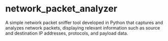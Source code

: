 # network_packet_analyzer
A simple network packet sniffer tool developed in Python that captures and analyzes network packets, displaying relevant information such as source and destination IP addresses, protocols, and payload data.
